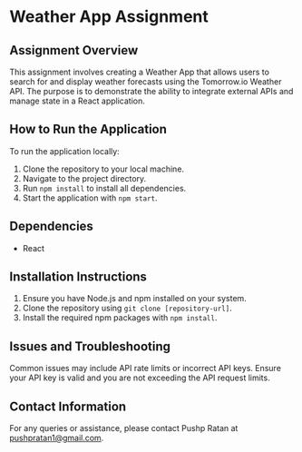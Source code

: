 # Weather App Assignment

## Assignment Overview
This assignment involves creating a Weather App that allows users to search for and display weather forecasts using the Tomorrow.io Weather API. The purpose is to demonstrate the ability to integrate external APIs and manage state in a React application.

## How to Run the Application
To run the application locally:
1. Clone the repository to your local machine.
2. Navigate to the project directory.
3. Run `npm install` to install all dependencies.
4. Start the application with `npm start`.

## Dependencies
- React

## Installation Instructions
1. Ensure you have Node.js and npm installed on your system.
2. Clone the repository using `git clone [repository-url]`.
3. Install the required npm packages with `npm install`.

## Issues and Troubleshooting
Common issues may include API rate limits or incorrect API keys. Ensure your API key is valid and you are not exceeding the API request limits.

## Contact Information
For any queries or assistance, please contact Pushp Ratan at pushpratan1@gmail.com.
